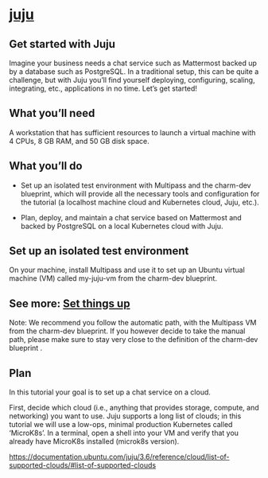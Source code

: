 # **[juju](https://documentation.ubuntu.com/juju/3.6/tutorial/)**

## Get started with Juju

Imagine your business needs a chat service such as Mattermost backed up by a database such as PostgreSQL. In a traditional setup, this can be quite a challenge, but with Juju you’ll find yourself deploying, configuring, scaling, integrating, etc., applications in no time. Let’s get started!

## What you’ll need

A workstation that has sufficient resources to launch a virtual machine with 4 CPUs, 8 GB RAM, and 50 GB disk space.

## What you’ll do

- Set up an isolated test environment with Multipass and the charm-dev blueprint, which will provide all the necessary tools and configuration for the tutorial (a localhost machine cloud and Kubernetes cloud, Juju, etc.).

- Plan, deploy, and maintain a chat service based on Mattermost and backed by PostgreSQL on a local Kubernetes cloud with Juju.

## Set up an isolated test environment

On your machine, install Multipass and use it to set up an Ubuntu virtual machine (VM) called my-juju-vm from the charm-dev blueprint.

## See more: **[Set things up](https://documentation.ubuntu.com/juju/3.6/howto/manage-your-deployment/manage-your-deployment-environment/#set-things-up)**

Note: We recommend you follow the automatic path, with the Multipass VM from the charm-dev blueprint. If you however decide to take the manual path, please make sure to stay very close to the definition of the charm-dev blueprint .

## Plan

In this tutorial your goal is to set up a chat service on a cloud.

First, decide which cloud (i.e., anything that provides storage, compute, and networking) you want to use. Juju supports a long list of clouds; in this tutorial we will use a low-ops, minimal production Kubernetes called ‘MicroK8s’. In a terminal, open a shell into your VM and verify that you already have MicroK8s installed (microk8s version).

<https://documentation.ubuntu.com/juju/3.6/reference/cloud/list-of-supported-clouds/#list-of-supported-clouds>
